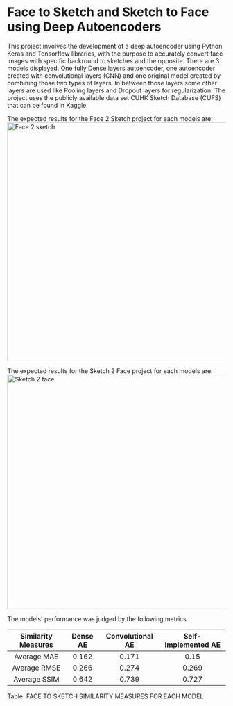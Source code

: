 # Face to Sketch and Sketch to Face using Deep Autoencoders

This project involves the development of a deep autoencoder using Python Keras and Tensorflow libraries, with the purpose to accurately convert face images with specific backround to sketches and the opposite. There are 3 models displayed. One fully Dense layers autoencoder, one autoencoder created with convolutional layers (CNN) and one original model created by combining those two types of layers. In between those layers some other layers are used like Pooling layers and Dropout layers for regularization. The project uses the publicly available data set CUHK Sketch Database (CUFS) that can be found in Kaggle. 

The expected results for the Face 2 Sketch project for each models are:
<img width="550" alt="Face 2 sketch" src="https://user-images.githubusercontent.com/108266112/191847566-b4cc8082-9dc3-4fa7-bb02-275f918cd6e2.png">

The expected results for the Sketch 2 Face project for each models are:
<img width="540" alt="Sketch 2 face" src="https://user-images.githubusercontent.com/108266112/191848981-89795636-9b59-49c6-8f4c-b4e2e2a327e1.png">

The models' performance was judged by the following metrics.

| Similarity   Measures | Dense AE | Convolutional AE | Self-Implemented   AE |
|:---------------------:|:--------:|:----------------:|:---------------------:|
|      Average MAE      |   0.162  |       0.171      |          0.15         |
|      Average RMSE     |   0.266  |       0.274      |         0.269         |
|      Average SSIM     |   0.642  |       0.739      |         0.727         |
Table: FACE TO SKETCH SIMILARITY MEASURES FOR EACH MODEL
